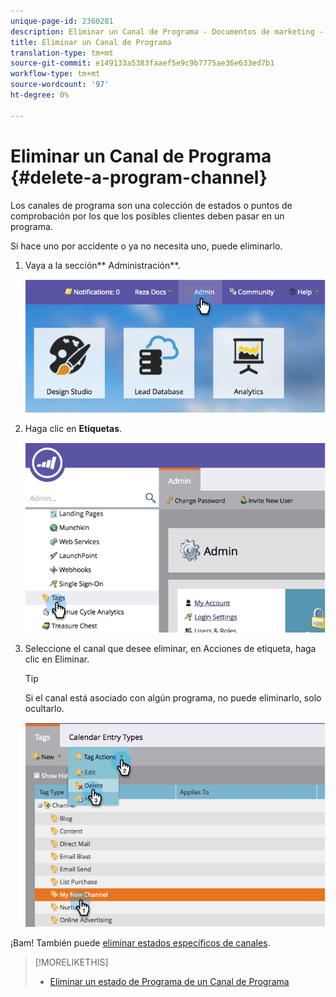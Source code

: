 ```yaml
---
unique-page-id: 2360281
description: Eliminar un Canal de Programa - Documentos de marketing - Documentación del producto
title: Eliminar un Canal de Programa
translation-type: tm+mt
source-git-commit: e149133a5383faaef5e9c9b7775ae36e633ed7b1
workflow-type: tm+mt
source-wordcount: '97'
ht-degree: 0%

---
```



# Eliminar un Canal de Programa {#delete-a-program-channel}

Los canales de programa son una colección de estados o puntos de comprobación por los que los posibles clientes deben pasar en un programa.

Si hace uno por accidente o ya no necesita uno, puede eliminarlo.

1. Vaya a la sección** Administración**.

   ![](assets/image2014-9-24-16-3a6-3a41.png)

1. Haga clic en **Etiquetas**.

   ![](assets/image2014-9-24-16-3a7-3a33.png)

1. Seleccione el canal que desee eliminar, en Acciones de etiqueta, haga clic en Eliminar.

   >[!TIP]
   >
   >Si el canal está asociado con algún programa, no puede eliminarlo, solo ocultarlo.

   ![](assets/image2014-9-24-16-3a10-3a59.png)

¡Bam! También puede [eliminar estados específicos de canales](delete-a-program-status-from-a-program-channel.md).

>[!MORELIKETHIS]
>
>* [Eliminar un estado de Programa de un Canal de Programa](delete-a-program-status-from-a-program-channel.md)

>



